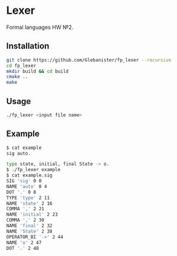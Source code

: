 # Lexer

Formal languages HW №2.

## Installation

```bash
git clone https://github.com/Glebanister/fp_lexer --recursive
cd fp_lexer
mkdir build && cd build
cmake ..
make
```

## Usage

```bash
./fp_lexer <input file name>
```

## Example

```bash
$ cat example
sig auto.

type state, initial, final State -> o.
$ ./fp_lexer example 
$ cat example.sig 
SIG 'sig' 0 0
NAME 'auto' 0 4
DOT '.' 0 8
TYPE 'type' 2 11
NAME 'state' 2 16
COMMA ',' 2 21
NAME 'initial' 2 23
COMMA ',' 2 30
NAME 'final' 2 32
NAME 'State' 2 38
OPERATOR_BI '->' 2 44
NAME 'o' 2 47
DOT '.' 2 48
```
